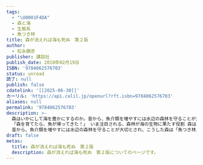 ```yaml
---
tags:
  - "\U0001F4DA"
  - 森と海
  - 生態系
  - 魚つき林
title: 森が消えれば海も死ぬ　第２版
author:
  - 松永勝彦
publisher: 講談社
publish_date: 2010年02月19日
ISBN: '9784062576703'
status: unread
読了: null
publish: false
cdatelink: '[[2025-06-30]]'
カーリル: 'https://api.calil.jp/openurl?rft.isbn=9784062576703'
aliases: null
permalink: '9784062576703'
description: >-
  森はいかにして海を豊かにするのか。昔から、魚介類を増やすには水辺の森林を守ることが大切とされ、こうした森は「魚つき林」と呼ばれた。森の栄養が海の生き物を育てているのだ。現在、漁師たちが山の木を育てる「漁民の森」運動が全国で進められている。その科学的根拠ともなった「陸と海を結ぶ生態系」を解き明かす。（ブルーバックス・2010年2月刊）
  「森を育てたら、魚が帰ってきた！」 いま注目される、森林が海の生物に果たす役割 森はいかにして海を豊かにするのか
  昔から、魚介類を増やすには水辺の森林を守ることが大切とされ、こうした森は「魚つき林」と呼ばれた。森の栄養が海の生き物を育てているのだ。現在、漁師たちが………
draft: false
metas:
  title: 森が消えれば海も死ぬ　第２版
  description: 森が消えれば海も死ぬ　第２版についてのページです。
---
```


